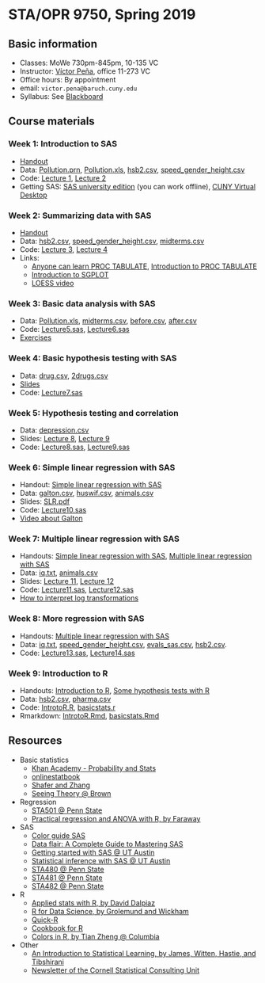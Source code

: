# STA/OPR 9750, Spring 2019

## Basic information
* Classes: MoWe 730pm-845pm, 10-135 VC
* Instructor: [Víctor Peña](http://vicpena.github.io/), office 11-273 VC
* Office hours: By appointment
* email: ``victor.pena@baruch.cuny.edu``
* Syllabus: See [Blackboard](https://bbhosted.cuny.edu/)

## Course materials

### Week 1: Introduction to SAS

* [Handout](http:/VicPena.github.io/sta9750/spring19/SASintro.pdf)
* Data: [Pollution.prn](http:/VicPena.github.io/sta9750/spring19/Pollution.prn), [Pollution.xls](http:/VicPena.github.io/sta9750/spring19/Pollution.xls), [hsb2.csv](http:/VicPena.github.io/sta9750/spring19/hsb2.csv), [speed_gender_height.csv](http:/VicPena.github.io/sta9750/spring19/speed_gender_height.csv)
* Code: [Lecture 1](http:/VicPena.github.io/sta9750/spring19/input.sas), [Lecture 2](http:/VicPena.github.io/sta9750/spring19/Lecture2.sas)
* Getting SAS: [SAS university edition](https://www.sas.com/en_us/software/university-edition.html) (you can work offline), [CUNY Virtual Desktop](http://www2.cuny.edu/about/administration/offices/cis/virtual-desktop/)

### Week 2: Summarizing data with SAS

* [Handout](http:/VicPena.github.io/sta9750/spring19/SASsummaries.pdf)
* Data: [hsb2.csv](http:/VicPena.github.io/sta9750/spring19/hsb2.csv), [speed_gender_height.csv](http:/VicPena.github.io/sta9750/spring19/speed_gender_height.csv), [midterms.csv](http://VicPena.github.io/sta9750/fall18/midterms.csv)
* Code: [Lecture 3](http:/VicPena.github.io/sta9750/spring19/Lecture3.sas), [Lecture 4](http:/VicPena.github.io/sta9750/spring19/Lecture4.sas)
* Links:
  - [Anyone can learn PROC TABULATE](https://support.sas.com/resources/papers/proceedings/proceedings/sugi27/p060-27.pdf), [Introduction to PROC TABULATE](https://www.lexjansen.com/nesug/nesug06/dm/da05.pdf)
  - [Introduction to SGPLOT](https://susanslaughter.files.wordpress.com/2014/08/fp_47.pdf)
  - [LOESS video](http://www.youtube.com/watch?v=Vf7oJ6z2LCc)

### Week 3: Basic data analysis with SAS

* Data: [Pollution.xls](http:/VicPena.github.io/sta9750/spring19/Pollution.xls), [midterms.csv](http://VicPena.github.io/sta9750/fall18/midterms.csv), [before.csv](http:/VicPena.github.io/sta9750/spring19/before.csv), [after.csv](http:/VicPena.github.io/sta9750/spring19/after.csv)
* Code: [Lecture5.sas](http:/VicPena.github.io/sta9750/spring19/Lecture5.sas), [Lecture6.sas](http:/VicPena.github.io/sta9750/spring19/Lecture6.sas)
* [Exercises](http:/VicPena.github.io/sta9750/spring19/SASexercises1.pdf)

### Week 4: Basic hypothesis testing with SAS

* Data: [drug.csv](http:/VicPena.github.io/sta9750/spring19/drug.csv), [2drugs.csv](http:/VicPena.github.io/sta9750/spring19/2drugs.csv)
* [Slides](http:/VicPena.github.io/sta9750/spring19/hyptests.html)
* Code: [Lecture7.sas](http:/VicPena.github.io/sta9750/spring19/Lecture7.sas)

### Week 5: Hypothesis testing and correlation

* Data: [depression.csv](http://vicpena.github.io/sta9750/fall18/depression.csv)
* Slides: [Lecture 8](http://vicpena.github.io/sta9750/spring19/Lecture8.pdf), [Lecture 9](http://vicpena.github.io/sta9750/spring19/Lecture9.pdf)
* Code: [Lecture8.sas](http:/VicPena.github.io/sta9750/spring19/Lecture8.sas), [Lecture9.sas](http:/VicPena.github.io/sta9750/spring19/Lecture9.sas)

### Week 6: Simple linear regression with SAS

* Handout: [Simple linear regression with SAS](https://vicpena.github.io/sta9750/fall18/linregSAS.pdf)
* Data: [galton.csv](http://vicpena.github.io/sta9750/spring19/galton.csv), [huswif.csv](http://vicpena.github.io/sta9750/fall18/huswif.csv), [animals.csv](http://vicpena.github.io/sta9750/fall18/Animals.csv)
* Slides: [SLR.pdf](http://vicpena.github.io/sta9750/spring19/SLR.pdf)
* Code: [Lecture10.sas](http:/VicPena.github.io/sta9750/spring19/Lecture10.sas)
* [Video about Galton](https://www.youtube.com/watch?v=JeCKftkNKJ0)

### Week 7: Multiple linear regression with SAS

* Handouts: [Simple linear regression with SAS](https://vicpena.github.io/sta9750/fall18/linregSAS.pdf), [Multiple linear regression with SAS](https://vicpena.github.io/sta9750/fall18/moreregSAS.pdf)
* Data: [iq.txt](http://vicpena.github.io/sta9750/fall18/iq.txt), [animals.csv](http://vicpena.github.io/sta9750/fall18/Animals.csv)
* Slides: [Lecture 11](http://vicpena.github.io/sta9750/spring19/MoreReg.pdf), [Lecture 12](http://vicpena.github.io/sta9750/spring19/MultipleReg.pdf)
* Code: [Lecture11.sas](http:/VicPena.github.io/sta9750/spring19/Lecture11.sas), [Lecture12.sas](http:/VicPena.github.io/sta9750/spring19/Lecture12.sas)
* [How to interpret log transformations](https://www.cscu.cornell.edu/news/statnews/stnews83.pdf)

### Week 8: More regression with SAS

* Handouts: [Multiple linear regression with SAS](https://vicpena.github.io/sta9750/fall18/moreregSAS.pdf)
* Data: [iq.txt](http://vicpena.github.io/sta9750/fall18/iq.txt), [speed_gender_height.csv](http:/VicPena.github.io/sta9750/spring19/speed_gender_height.csv), [evals_sas.csv](http://VicPena.github.io/sta9750/fall18/evals_sas.csv), [hsb2.csv](http:/VicPena.github.io/sta9750/spring19/hsb2.csv).
* Code: [Lecture13.sas](http:/VicPena.github.io/sta9750/spring19/Lecture13.sas), [Lecture14.sas](http:/VicPena.github.io/sta9750/spring19/Lecture14.sas)

### Week 9: Introduction to R

* Handouts: [Introduction to R](http:/VicPena.github.io/sta9750/spring19/IntrotoR.html), [Some hypothesis tests with R](http:/VicPena.github.io/sta9750/spring19/basicstats.html)
* Data: [hsb2.csv](http:/VicPena.github.io/sta9750/spring19/hsb2.csv), [pharma.csv](http:/VicPena.github.io/sta9750/fall18/pharma.csv)
* Code: [IntrotoR.R](http:/VicPena.github.io/sta9750/spring19/IntrotoR.R), [basicstats.r](http:/VicPena.github.io/sta9750/spring19/basicstats.R)
* Rmarkdown: [IntrotoR.Rmd](http:/VicPena.github.io/sta9750/spring19/IntrotoR.Rmd), [basicstats.Rmd](http:/VicPena.github.io/sta9750/spring19/basicstats.Rmd)

## Resources

* Basic statistics
  - [Khan Academy - Probability and Stats](https://www.khanacademy.org/math/statistics-probability)
  - [onlinestatbook](http://onlinestatbook.com/)
  - [Shafer and Zhang](https://stats.libretexts.org/Textbook_Maps/Introductory_Statistics/Book%3A_Introductory_Statistics_(Shafer_and_Zhang))
  - [Seeing Theory @ Brown](https://seeing-theory.brown.edu/index.html#firstPage)
* Regression
  - [STA501 @ Penn State](https://onlinecourses.science.psu.edu/stat501/node/2/)
  - [Practical regression and ANOVA with R, by Faraway](https://cran.r-project.org/doc/contrib/Faraway-PRA.pdf)
* SAS
  - [Color guide SAS](https://support.sas.com/content/dam/SAS/support/en/books/pro-template-made-easy-a-guide-for-sas-users/62007_Appendix.pdf)
  - [Data flair: A Complete Guide to Mastering SAS](https://data-flair.training/blogs/sas-tutorials-home/)
  - [Getting started with SAS @ UT Austin](https://stat.utexas.edu/images/SSC/documents/SoftwareTutorials/SAS_GettingStarted.pdf)
  - [Statistical inference with SAS @ UT Austin](https://stat.utexas.edu/images/SSC/documents/SoftwareTutorials/SAS_InferentialStats.pdf)
  - [STA480 @ Penn State](https://onlinecourses.science.psu.edu/stat480/)
  - [STA481 @ Penn State](https://onlinecourses.science.psu.edu/stat481/)
  - [STA482 @ Penn State](https://onlinecourses.science.psu.edu/stat482/)
* R
  - [Applied stats with R, by David Dalpiaz](https://daviddalpiaz.github.io/appliedstats/)
  - [R for Data Science, by Grolemund and Wickham](http://r4ds.had.co.nz/)
  - [Quick-R](https://www.statmethods.net/index.html)
  - [Cookbook for R](http://www.cookbook-r.com/)
  - [Colors in R, by Tian Zheng @ Columbia](http://www.stat.columbia.edu/~tzheng/files/Rcolor.pdf)
* Other 
  - [An Introduction to Statistical Learning, by James, Witten, Hastie, and Tibshirani](http://www-bcf.usc.edu/~gareth/ISL/)
  - [Newsletter of the Cornell Statistical Consulting Unit](https://www.cscu.cornell.edu/news/archive.php)
